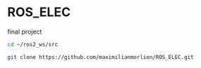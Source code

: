 # ROS_ELEC
final project

```bash
cd ~/ros2_ws/src

git clone https://github.com/maximilianmorlion/ROS_ELEC.git

```
